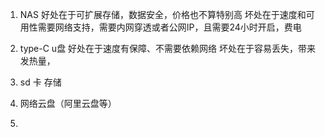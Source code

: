 1. NAS 
	好处在于可扩展存储，数据安全，价格也不算特别高
	坏处在于速度和可用性需要网络支持，需要内网穿透或者公网IP，且需要24小时开启，费电

2. type-C u盘
	好处在于速度有保障、不需要依赖网络
	坏处在于容易丢失，带来发热量，

3. sd 卡 存储
4. 网络云盘（阿里云盘等）
5. 